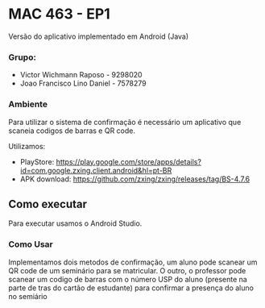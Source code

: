 
# MAC 463 - EP1 

Versão do aplicativo implementado em Android (Java) 

### Grupo:
* Victor Wichmann Raposo - 9298020
* Joao Francisco Lino Daniel - 7578279

### Ambiente

Para utilizar o sistema de confirmação é necessário um aplicativo que scaneia codigos de barras e QR code. 

Utilizamos:

* PlayStore: https://play.google.com/store/apps/details?id=com.google.zxing.client.android&hl=pt-BR
* APK download: https://github.com/zxing/zxing/releases/tag/BS-4.7.6 

## Como executar

Para executar usamos o Android Studio.

### Como Usar

Implementamos dois metodos de confirmação, um aluno pode scanear um QR code de um seminário para se matricular.
O outro, o professor pode scanear um codigo de barras com o número USP do aluno (presente na parte de tras do cartão de estudante)
para confirmar a presença do aluno no semiário
